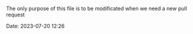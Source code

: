 The only purpose of this file is to be modificated when we need a new pull request

Date: 2023-07-20 12:26

